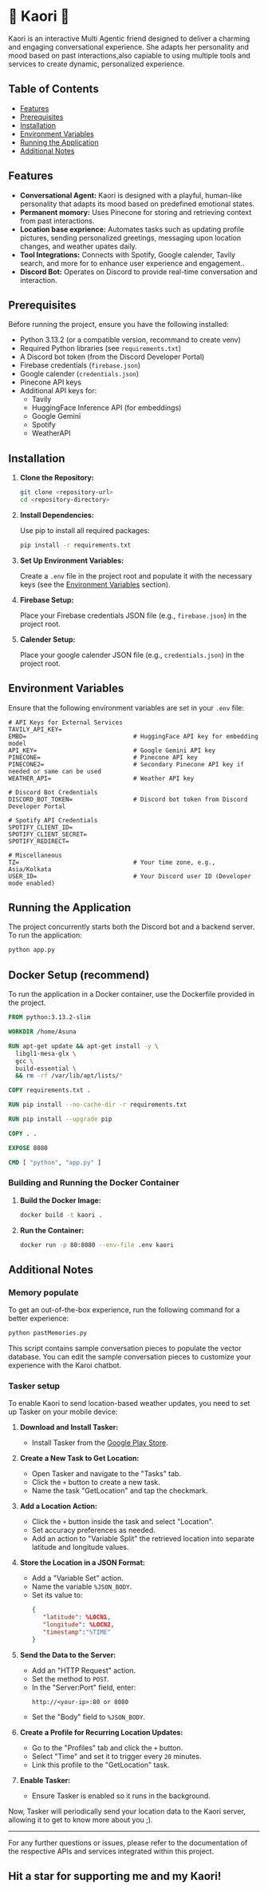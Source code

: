 # 🌸 Kaori 🌸

Kaori is an interactive Multi Agentic friend designed to deliver a charming and engaging conversational experience. She adapts her personality and mood based on past interactions,also capiable to using multiple tools and services to create dynamic, personalized experience.


## Table of Contents

- [Features](#features)
- [Prerequisites](#prerequisites)
- [Installation](#installation)
- [Environment Variables](#environment-variables)
- [Running the Application](#running-the-application)
- [Additional Notes](#additional-notes)

## Features

- **Conversational Agent:** Kaori is designed with a playful, human-like personality that adapts its mood based on predefined emotional states.
- **Permanent momory:** Uses Pinecone for storing and retrieving context from past interactions.
- **Location base exprience:** Automates tasks such as updating profile pictures, sending personalized greetings, messaging upon location changes, and weather upates daily.
- **Tool Integrations:** Connects with Spotify, Google calender, Tavily search, and more for to enhance user experience and engagement..
- **Discord Bot:** Operates on Discord to provide real-time conversation and interaction.

## Prerequisites

Before running the project, ensure you have the following installed:

- Python 3.13.2 (or a compatible version, recommand to create venv)
- Required Python libraries (see `requirements.txt`)
- A Discord bot token (from the Discord Developer Portal)
- Firebase credentials (`firebase.json`)
- Google calender (`credentials.json`)
- Pinecone API keys
- Additional API keys for:
  - Tavily
  - HuggingFace Inference API (for embeddings)
  - Google Gemini
  - Spotify
  - WeatherAPI

## Installation

1. **Clone the Repository:**

   ```bash
   git clone <repository-url>
   cd <repository-directory>
   ```

2. **Install Dependencies:**

   Use pip to install all required packages:

   ```bash
   pip install -r requirements.txt
   ```

3. **Set Up Environment Variables:**

   Create a `.env` file in the project root and populate it with the necessary keys (see the [Environment Variables](#environment-variables) section).

4. **Firebase Setup:**

   Place your Firebase credentials JSON file (e.g., `firebase.json`) in the project root.

5. **Calender Setup:**

   Place your google calender JSON file (e.g., `credentials.json`) in the project root.

## Environment Variables

Ensure that the following environment variables are set in your `.env` file:

```dotenv
# API Keys for External Services
TAVILY_API_KEY=
EMBD=                              # HuggingFace API key for embedding model
API_KEY=                           # Google Gemini API key
PINECONE=                          # Pinecone API key
PINECONE2=                         # Secondary Pinecone API key if needed or same can be used
WEATHER_API=                       # Weather API key

# Discord Bot Credentials
DISCORD_BOT_TOKEN=                 # Discord bot token from Discord Developer Portal

# Spotify API Credentials
SPOTIFY_CLIENT_ID=
SPOTIFY_CLIENT_SECRET=
SPOTIFY_REDIRECT=

# Miscellaneous
TZ=                                # Your time zone, e.g., Asia/Kolkata
USER_ID=                           # Your Discord user ID (Developer mode enabled)
```

## Running the Application

The project concurrently starts both the Discord bot and a backend server. To run the application:

```bash
python app.py
```

## Docker Setup (recommend)

To run the application in a Docker container, use the Dockerfile provided in the project.

```dockerfile
FROM python:3.13.2-slim

WORKDIR /home/Asuna

RUN apt-get update && apt-get install -y \
  libgl1-mesa-glx \
  gcc \
  build-essential \
  && rm -rf /var/lib/apt/lists/*

COPY requirements.txt .

RUN pip install --no-cache-dir -r requirements.txt

RUN pip install --upgrade pip

COPY . .

EXPOSE 8080

CMD [ "python", "app.py" ]
```

### Building and Running the Docker Container

1. **Build the Docker Image:**

   ```bash
   docker build -t kaori .
   ```

2. **Run the Container:**

   ```bash
   docker run -p 80:8080 --env-file .env kaori
   ```

## Additional Notes

### Memory populate

To get an out-of-the-box experience, run the following command for a better experience:

```bash
python pastMemories.py
```
This script contains sample conversation pieces to populate the vector database.
You can edit the sample conversation pieces to customize your experience with the Karoi chatbot.

### Tasker setup

To enable Kaori to send location-based weather updates, you need to set up Tasker on your mobile device:

1. **Download and Install Tasker:**
   - Install Tasker from the [Google Play Store](https://play.google.com/store/apps/details?id=net.dinglisch.android.taskerm).

2. **Create a New Task to Get Location:**
   - Open Tasker and navigate to the "Tasks" tab.
   - Click the `+` button to create a new task.
   - Name the task "GetLocation" and tap the checkmark.

3. **Add a Location Action:**
   - Click the `+` button inside the task and select "Location".
   - Set accuracy preferences as needed.
   - Add an action to "Variable Split" the retrieved location into separate latitude and longitude values.

4. **Store the Location in a JSON Format:**
   - Add a "Variable Set" action.
   - Name the variable `%JSON_BODY`.
   - Set its value to:
     ```json
     {
        "latitude": %LOCN1,
        "longitude": %LOCN2,
        "timestamp":"%TIME"
     }
     ```

5. **Send the Data to the Server:**
   - Add an "HTTP Request" action.
   - Set the method to `POST`.
   - In the "Server:Port" field, enter:
     ```
     http://<your-ip>:80 or 8080
     ```
   - Set the "Body" field to `%JSON_BODY`.

6. **Create a Profile for Recurring Location Updates:**
   - Go to the "Profiles" tab and click the `+` button.
   - Select "Time" and set it to trigger every `20` minutes.
   - Link this profile to the "GetLocation" task.

7. **Enable Tasker:**
   - Ensure Tasker is enabled so it runs in the background.

Now, Tasker will periodically send your location data to the Kaori server, allowing it to get to know more about you ;).

---
For any further questions or issues, please refer to the documentation of the respective APIs and services integrated within this project.

## Hit a star for supporting me and my Kaori!
